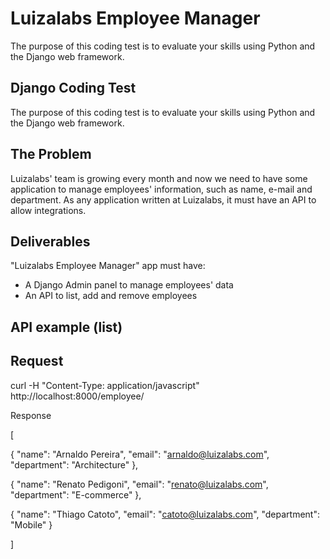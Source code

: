 # Luizalabs Employee Manager
The purpose of this coding test is to evaluate your skills using Python and the Django web framework.

## Django Coding Test
The purpose of this coding test is to evaluate your skills using Python and the Django web
framework.

## The Problem
Luizalabs' team is growing every month and now we need to have some application to manage
employees' information, such as name, e-mail and department. As any application written at
Luizalabs, it must have an API to allow integrations.

## Deliverables
"Luizalabs Employee Manager" app must have:
- A Django Admin panel to manage employees' data
- An API to list, add and remove employees

## API example (list)
## Request

curl -H "Content-Type: application/javascript" http://localhost:8000/employee/

Response

[
  
  {
        "name": "Arnaldo Pereira",
        "email": "arnaldo@luizalabs.com",
        "department": "Architecture"
  },
  
  {
        "name": "Renato Pedigoni",
        "email": "renato@luizalabs.com",
        "department": "E-commerce"
  },
  
  {
        "name": "Thiago Catoto",
        "email": "catoto@luizalabs.com",
        "department": "Mobile"
  }
  
]
